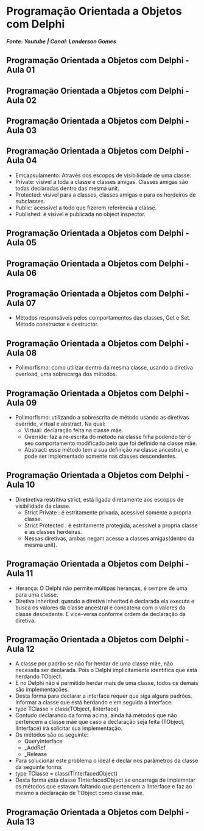 # Programação Orientada a Objetos com Delphi
##### Fonte: Youtube | Canal: Landerson Gomes

## Programação Orientada a Objetos com Delphi - Aula 01

## Programação Orientada a Objetos com Delphi - Aula 02

## Programação Orientada a Objetos com Delphi - Aula 03

## Programação Orientada a Objetos com Delphi - Aula 04
  - Emcapsulamento: Através dos escopos de visibilidade de uma classe:
  - Private: visível a toda a classe e classes amigas. Classes amigas são todas declaradas dentro das mesma unit.
  - Protected: visível para a classes, classes amigas e para os herdeiros de subclasses.
  - Public: acessível a todo que fizerem referência a classe.
  - Published: é visível e publicada no object inspector.
## Programação Orientada a Objetos com Delphi - Aula 05

## Programação Orientada a Objetos com Delphi - Aula 06

## Programação Orientada a Objetos com Delphi - Aula 07
  - Métodos responsáveis pelos comportamentos das classes, Get e Set. Método
    constructor e destructor.

## Programação Orientada a Objetos com Delphi - Aula 08
  - Polimorfismo: como utilizar dentro da mesma classe, usando a diretiva
    overload, uma sobrecarga dos métodos.

## Programação Orientada a Objetos com Delphi - Aula 09
  - Polimorfismo: utilizando a sobrescrita de método usando as diretivas override,
    virtual e abstract. Na qual:
    - Virtual: declaração feita na classe mãe.
    - Override: faz a re-escrita do método na classe filha podendo ter o seu 
      comportamento modificado pelo que foi definido na classe mãe.
    - Abstract: esse método tem a sua definição na classe ancestral, e pode ser implementado somente nas classes descendentes.

## Programação Orientada a Objetos com Delphi - Aula 10
  - Diretiretiva restritiva strict, está ligada diretamente aos escopos de visibilidade
    da classe.
    - Strict Private : é estritamente privada, acessível somente a propria classe.
    - Strict Protected : é estritamente protegida, acessível a propria classe e as classes herdeiras.
    - Nessas diretivas, ambas negam acesso a classes amigas(dentro da mesma unit).

## Programação Orientada a Objetos com Delphi - Aula 11
  - Herança: O Delphi não permite múltipas heranças, é sempre de uma para uma classe.
  - Diretiva inherited: quando a diretiva inherited é declarada ela executa e busca os valores da classe ancestral e concatena com o valores da classe descedente. E vice-versa conforme ordem de declaração da diretiva.

## Programação Orientada a Objetos com Delphi - Aula 12
   - A classe por padrão se não for herdar de uma classe mãe, não necessita ser declarada. Pois o Delphi implicitamente identifica que está herdando TObject.
   - E no Delphi não é permitido herdar mais de uma classe, todos os demais são implementações.
   - Desta forma para declarar a interface requer que siga alguns padrões. Informar a classe que está herdando e em seguida a interface.
   - type TClasse = class(TObject, IInterface)
   - Contudo declarando da forma acima, ainda há métodos que não pertencem a classe mãe
     que caso a declaração seja feita (TObject, IInterface) irá solicitar sua implementação.
   - Os métodos são os seguinte: 
     - QueryInterface
     - _AddRef
     - _Release
   - Para solucionar este problema o ideal é declar nos parâmetros da classe da
     seguinte forma:
   - type TClasse = class(TInterfacedObject)
   - Desta forma esta classe TInterfacedObject se encarrega de implemntar os métodos que estavam faltando que pertencem a IInterface e faz ao mesmo a declaração de TObject como classe mãe.

## Programação Orientada a Objetos com Delphi - Aula 13
